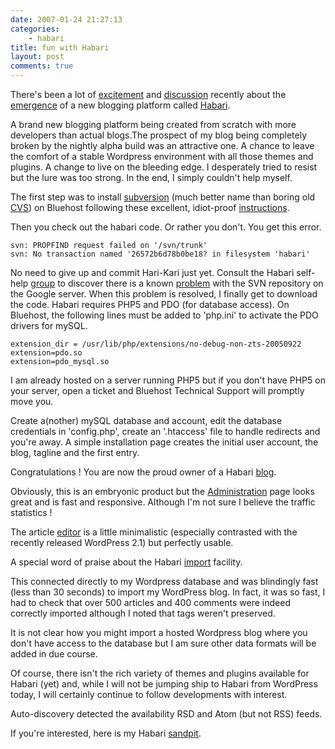```yaml
---
date: 2007-01-24 21:27:13
categories:
    - habari
title: fun with Habari
layout: post
comments: true
---
```

There's been a lot of
[excitement](http://www.brokenkode.com/archives/habari/) and
[discussion](http://www.bloggingpro.com/archives/2007/01/08/habari-a-new-blogging-tool/)
recently about the
[emergence](http://www.skippy.net/blog/2007/01/09/spread-the-news/) of a
new blogging platform called [Habari](http://code.google.com/p/habari/).

A brand new blogging platform being created from scratch with more
developers than actual blogs.The prospect of my blog being completely
broken by the nightly alpha build was an attractive one. A chance to
leave the comfort of a stable Wordpress environment with all those
themes and plugins. A change to live on the bleeding edge. I desperately
tried to resist but the lure was too strong. In the end, I simply
couldn't help myself.

The first step was to install
[subversion](http://subversion.tigris.org/) (much better name than
boring old
[CVS](http://en.wikipedia.org/wiki/Concurrent_Versions_System)) on
Bluehost following these excellent, idiot-proof
[instructions](http://blog.matharvard.com/2006/11/16/installing-subversion).

Then you check out the habari code. Or rather you don't. You get this
error.

    svn: PROPFIND request failed on '/svn/trunk'
    svn: No transaction named '26572b6d78b0be18? in filesystem 'habari'

No need to give up and commit Hari-Kari just yet. Consult the Habari
self-help [group](http://groups.google.com/group/habari-users/topics) to
discover there is a known
[problem](http://groups.google.com/group/habari-users/browse_frm/thread/6a6e87237e9201a0/00532b95a7212ee1#00532b95a7212ee1)
with the SVN repository on the Google server. When this problem is
resolved, I finally get to download the code.
Habari requires PHP5 and PDO (for database access). On Bluehost, the
following lines must be added to 'php.ini' to activate the PDO drivers
for mySQL.

    extension_dir = /usr/lib/php/extensions/no-debug-non-zts-20050922
    extension=pdo.so
    extension=pdo_mysql.so

I am already hosted on a server running PHP5 but if you don't have PHP5
on your server, open a ticket and Bluehost Technical Support will
promptly move you.

Create a(nother) mySQL database and account, edit the database
credentials in 'config.php', create an '.htaccess' file to handle
redirects and you're away. A simple installation page creates the
initial user account, the blog, tagline and the first entry.

Congratulations ! You are now the proud owner of a Habari
[blog](http://flickr.com/photos/70276096@N00/368029092/).

Obviously, this is an embryonic product but the
[Administration](http://flickr.com/photos/70276096@N00/368029093/in/photostream/)
page looks great and is fast and responsive. Although I'm not sure I
believe the traffic statistics !

The article
[editor](http://flickr.com/photos/70276096@N00/368029099/in/photostream/)
is a little minimalistic (especially contrasted with the recently
released WordPress 2.1) but perfectly usable.

A special word of praise about the Habari
[import](http://flickr.com/photos/70276096@N00/368029095/in/photostream/)
facility.

This connected directly to my Wordpress database and was blindingly fast
(less than 30 seconds) to import my WordPress blog. In fact, it was so
fast, I had to check that over 500 articles and 400 comments were indeed
correctly imported although I noted that tags weren't preserved.

It is not clear how you might import a hosted Wordpress blog where you
don't have access to the database but I am sure other data formats will
be added in due course.

Of course, there isn't the rich variety of themes and plugins available
for Habari (yet) and, while I will not be jumping ship to Habari from
WordPress today, I will certainly continue to follow developments with
interest.

Auto-discovery detected the availability RSD and Atom (but not RSS)
feeds.

If you're interested, here is my Habari
[sandpit](http://www.nbrightside.com/habari/).
